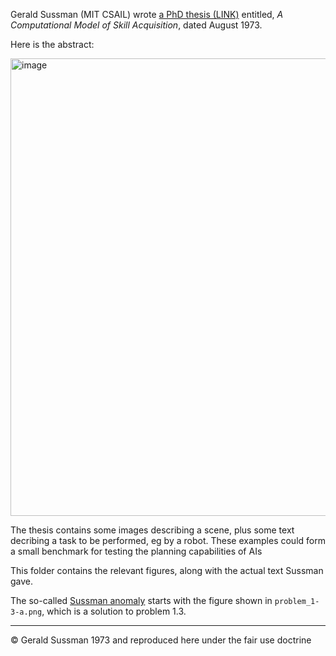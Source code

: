 Gerald Sussman (MIT CSAIL) wrote [a PhD thesis (LINK)](https://www.cs.cmu.edu/~mmv/planning/readings/AITR-297.pdf) entitled, _A Computational Model of Skill Acquisition_, dated August 1973. 

Here is the abstract:

<img width="732" alt="image" src="https://github.com/kwinkunks/promptly/assets/1692372/5664fbed-bfe7-44eb-bf24-f9e300c04c7a">

The thesis contains some images describing a scene, plus some text decribing a task to be performed, eg by a robot. These examples could form a small benchmark for testing the planning capabilities of AIs

This folder contains the relevant figures, along with the actual text Sussman gave.

The so-called [Sussman anomaly](https://en.wikipedia.org/wiki/Sussman_anomaly) starts with the figure shown in `problem_1-3-a.png`, which is a solution to problem 1.3.

---

&copy; Gerald Sussman 1973 and reproduced here under the fair use doctrine
